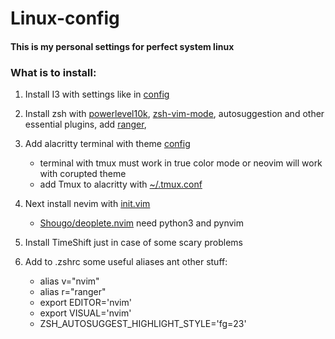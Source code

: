 # Linux-config
#### This is my personal settings for perfect system linux 

### What is to install:

  1. Install I3 with settings like in [config](./.i3/config)
  2. Install zsh with [powerlevel10k](https://github.com/romkatv/powerlevel10k), [zsh-vim-mode](https://github.com/softmoth/zsh-vim-mode), autosuggestion and other essential plugins, add [ranger](https://github.com/ranger/ranger), 
  
  4. Add alacritty terminal with theme [config](./.config/alacritty/alacritty.yml)
     - terminal with tmux must work in true color mode or neovim will work with corupted theme
     - add Tmux to alacritty with [~/.tmux.conf](./.tmux.conf)
  6. Next install nevim with [init.vim](./init.vim)
     - [Shougo/deoplete.nvim](https://github.com/Shougo/deoplete.nvim) need python3 and pynvim
  8. Install TimeShift just in case of some scary problems
  9. Add to .zshrc some useful aliases ant other stuff:
     - alias v="nvim"
     - alias r="ranger"
     - export EDITOR='nvim'
     - export VISUAL='nvim'
     - ZSH_AUTOSUGGEST_HIGHLIGHT_STYLE='fg=23'



   
